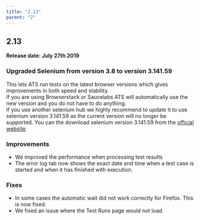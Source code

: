 ```yaml
---
title: "2.13"
parent: "2"
---
```


## 2.13

**Release date: July 27th 2019**

### Upgraded Selenium from version 3.8 to version 3.141.59

This lets ATS run testx on the latest browser versions which gives improvements in both speed and stability.  
If you are using Browserstack or Saucelabs ATS will automatically use the new version and you do not have to do anything.  
If you use another selenium hub we highly recommend to update it to use selenium version 3.141.59 as the current version will no longer be supported. You can the download selenium version 3.141.59 from the [official website](https://www.seleniumhq.org/download/).


### Improvements

* We improved the performance when processing test results
* The error log tab now shows the exact date and time when a test case is started and when it has finished with execution.


### Fixes

* In some cases the automatic wait did not work correctly for Firefox. This is now fixed.
* We fixed an issue where the Test Runs page would not load.

